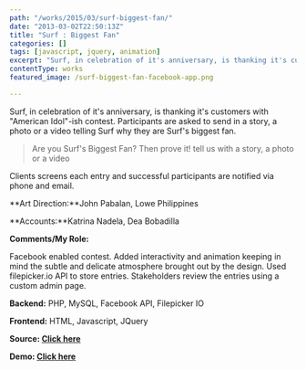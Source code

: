 ```yaml
---
path: "/works/2015/03/surf-biggest-fan/"
date: "2013-03-02T22:50:13Z"
title: "Surf : Biggest Fan"
categories: []
tags: [javascript, jquery, animation]
excerpt: "Surf, in celebration of it's anniversary, is thanking it's customers with \"American Idol\"-ish con..."
contentType: works
featured_image: /surf-biggest-fan-facebook-app.png

---
```


Surf, in celebration of it's anniversary, is thanking it's customers with "American Idol"-ish contest. Participants are asked to send in a story, a photo or a video telling Surf why they are Surf's biggest fan.

> Are you Surf's Biggest Fan? Then prove it! tell us with a story, a photo or a video

Clients screens each entry and successful participants are notified via phone and email.

**Art Direction:**John Pabalan, Lowe Philippines

**Accounts:**Katrina Nadela, Dea Bobadilla

**Comments/My Role:**

Facebook enabled contest. Added interactivity and animation keeping in mind the subtle and delicate atmosphere brought out by the design. Used filepicker.io API to store entries. Stakeholders review the entries using a custom admin page.

**Backend:** PHP, MySQL, Facebook API, Filepicker IO

**Frontend:** HTML, Javascript, JQuery

**Source: [Click here](https://github.com/chrisbautista/chrisbautista.github.io/tree/master/projects/surfbiggestfan "Github : Surf's Biggest Fan")**

**Demo: [Click here](https://chrisbautista.github.io/projects/surfbiggestfan/build/ "Github: Surf's Biggest Fan")**
